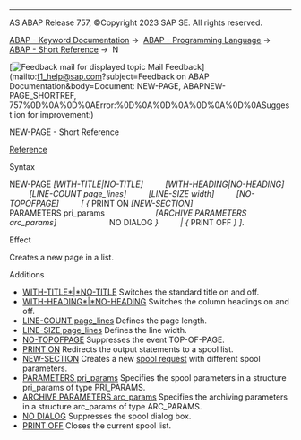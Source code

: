   

* * *

AS ABAP Release 757, ©Copyright 2023 SAP SE. All rights reserved.

[ABAP - Keyword Documentation](https://help.sap.com/doc/abapdocu_757_index_htm/7.57/en-US/abenabap.htm) →  [ABAP - Programming Language](https://help.sap.com/doc/abapdocu_757_index_htm/7.57/en-US/abenabap_reference.htm) →  [ABAP - Short Reference](https://help.sap.com/doc/abapdocu_757_index_htm/7.57/en-US/abenabap_shortref.htm) →  N

 [![](Mail.gif?object=Mail.gif&sap-language=EN "Feedback mail for displayed topic") Mail Feedback](mailto:f1_help@sap.com?subject=Feedback on ABAP Documentation&body=Document: NEW-PAGE, ABAPNEW-PAGE_SHORTREF, 757%0D%0A%0D%0AError:%0D%0A%0D%0A%0D%0A%0D%0ASuggest
ion for improvement:)

NEW-PAGE - Short Reference

[Reference](https://help.sap.com/doc/abapdocu_757_index_htm/7.57/en-US/abapnew-page.htm)

Syntax

NEW-PAGE *\[*WITH-TITLE*|*NO-TITLE*\]*
         *\[*WITH-HEADING*|*NO-HEADING*\]*
         *\[*LINE-COUNT page\_lines*\]*
         *\[*LINE-SIZE width*\]*
         *\[*NO-TOPOFPAGE*\]*
         *\[* *{* PRINT ON *\[*NEW-SECTION*\]*
                       PARAMETERS pri\_params
                      *\[*ARCHIVE PARAMETERS arc\_params*\]*
                       NO DIALOG *}*
         *|* *{* PRINT OFF *}* *\]*.

Effect

Creates a new page in a list.

Additions   

-   [WITH-TITLE*|*NO-TITLE](https://help.sap.com/doc/abapdocu_757_index_htm/7.57/en-US/abapnew-page_options.htm)
    Switches the standard title on and off.
-   [WITH-HEADING*|*NO-HEADING](https://help.sap.com/doc/abapdocu_757_index_htm/7.57/en-US/abapnew-page_options.htm)
    Switches the column headings on and off.
-   [LINE-COUNT page\_lines](https://help.sap.com/doc/abapdocu_757_index_htm/7.57/en-US/abapnew-page_options.htm)
    Defines the page length.
-   [LINE-SIZE page\_lines](https://help.sap.com/doc/abapdocu_757_index_htm/7.57/en-US/abapnew-page_options.htm)
    Defines the line width.
-   [NO-TOPOFPAGE](https://help.sap.com/doc/abapdocu_757_index_htm/7.57/en-US/abapnew-page_options.htm)
    Suppresses the event TOP-OF-PAGE.
-   [PRINT ON](https://help.sap.com/doc/abapdocu_757_index_htm/7.57/en-US/abapnew-page_print.htm)
    Redirects the output statements to a spool list.
-   [NEW-SECTION](https://help.sap.com/doc/abapdocu_757_index_htm/7.57/en-US/abapnew-page_print.htm)
    Creates a new [spool request](https://help.sap.com/doc/abapdocu_757_index_htm/7.57/en-US/abenspool_request_glosry.htm "Glossary Entry") with different spool parameters.
-   [PARAMETERS pri\_params](https://help.sap.com/doc/abapdocu_757_index_htm/7.57/en-US/abapnew-page_print.htm)
    Specifies the spool parameters in a structure pri\_params of type PRI\_PARAMS.
-   [ARCHIVE PARAMETERS arc\_params](https://help.sap.com/doc/abapdocu_757_index_htm/7.57/en-US/abapnew-page_print.htm)
    Specifies the archiving parameters in a structure arc\_params of type ARC\_PARAMS.
-   [NO DIALOG](https://help.sap.com/doc/abapdocu_757_index_htm/7.57/en-US/abapnew-page_print.htm)
    Suppresses the spool dialog box.
-   [PRINT OFF](https://help.sap.com/doc/abapdocu_757_index_htm/7.57/en-US/abapnew-page_print.htm)
    Closes the current spool list.